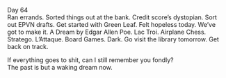 Day 64  
Ran errands. Sorted things out at the bank. Credit score’s dystopian. Sort out EPVN drafts. Get started with Green Leaf. Felt hopeless today. We’ve got to make it. A Dream by Edgar Allen Poe. Lac Troi. Airplane Chess. Stratego. L’Attaque. Board Games. Dark. Go visit the library tomorrow. Get back on track.  

If everything goes to shit, can I still remember you fondly?   
The past is but a waking dream now.
